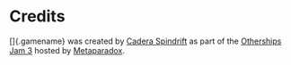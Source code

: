 # Credits

[]{.gamename} was created by <a href="mailto:caderaspindrift@gmail.com">Cadera Spindrift</a>
as part of the [Otherships Jam 3](https://itch.io/jam/otherships-jam-3)
hosted by [Metaparadox](https://metaparadox.itch.io/).
